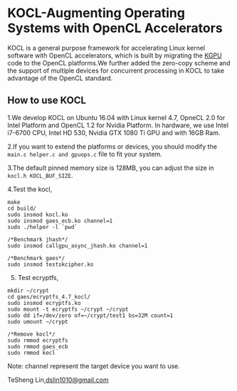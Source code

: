 # KOCL-Augmenting Operating Systems with OpenCL Accelerators

KOCL is a general purpose framework for accelerating Linux kernel software with OpenCL accelerators,
which is built by migrating the [KGPU](https://github.com/wbsun/kgpu) code to the OpenCL platforms.We further added the zero-copy 
scheme and the support of multiple devices for concurrent processing in KOCL to take advantage of the OpenCL standard. 


## How to use KOCL
1.We develop KOCL on Ubuntu 16.04 with Linux kernel 4.7, OpneCL 2.0 for Intel Platform and OpenCL 1.2 for Nvidia Platform.
In hardware, we use Intel i7-6700 CPU, Intel HD 530, Nvidia GTX 1080 Ti GPU and with 16GB Ram.

2.If you want to extend the platforms or devices, you should modify the `main.c helper.c and gpuops.c` file to fit your
system.

3.The default pinned memory size is 128MB, you can adjust the size in `kocl.h KOCL_BUF_SIZE`.

4.Test the kocl,
```
make
cd build/
sudo insmod kocl.ko
sudo insmod gaes_ecb.ko channel=1 
sudo ./helper -l `pwd`

/*Benchmark jhash*/
sudo insmod callgpu_async_jhash.ko channel=1

/*Benchmark gaes*/
sudo insmod testskcipher.ko
```
5. Test ecryptfs,
```
mkdir ~/crypt
cd gaes/ecryptfs_4.7_kocl/
sudo insmod ecryptfs.ko
sudo mount -t ecryptfs ~/crypt ~/crypt
sudo dd if=/dev/zero of=~/crypt/test1 bs=32M count=1
sudo umount ~/crypt

/*Remove kocl*/
sudo rmmod ecryptfs
sudo rmmod gaes_ecb
sudo rmmod kocl
```
Note: channel represent the target device you want to use. 


TeSheng Lin,<dslin1010@gmail.com>


 

